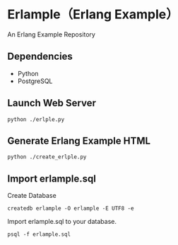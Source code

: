 # Erlample（Erlang Example）

An Erlang Example Repository


## Dependencies

- Python
- PostgreSQL


## Launch Web Server

    python ./erlple.py
    
    
## Generate Erlang Example HTML

	python ./create_erlple.py


## Import erlample.sql

Create Database

    createdb erlample -O erlample -E UTF8 -e

Import erlample.sql to your database.

    psql -f erlample.sql